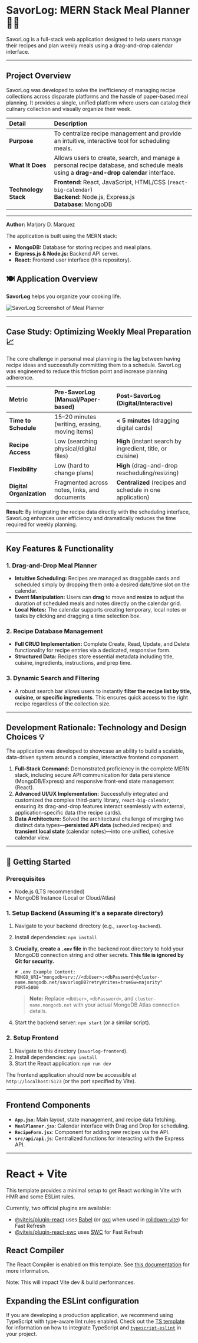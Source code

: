 

# SavorLog: MERN Stack Meal Planner 🥕📅

SavorLog is a full-stack web application designed to help users manage their recipes and plan weekly meals using a drag-and-drop calendar interface. 

***

## Project Overview

SavorLog was developed to solve the inefficiency of managing recipe collections across disparate platforms and the hassle of paper-based meal planning. It provides a single, unified platform where users can catalog their culinary collection and visually organize their week.

| Detail | Description |
| :--- | :--- |
| **Purpose** | To centralize recipe management and provide an intuitive, interactive tool for scheduling meals. |
| **What It Does** | Allows users to create, search, and manage a personal recipe database, and schedule meals using a **drag-and-drop calendar** interface. |
| **Technology Stack** | **Frontend:** React, JavaScript, HTML/CSS (`react-big-calendar`)<br>**Backend:** Node.js, Express.js<br>**Database:** MongoDB |

***

**Author:** Marjory D. Marquez

The application is built using the MERN stack:
* **MongoDB:** Database for storing recipes and meal plans.
* **Express.js & Node.js:** Backend API server.
* **React:** Frontend user interface (this repository).


## 🍽️ Application Overview

**SavorLog** helps you organize your cooking life.

![SavorLog Screenshot of Meal Planner](assets/Savorlog-image.png)


***

## Case Study: Optimizing Weekly Meal Preparation 📈

The core challenge in personal meal planning is the lag between having recipe ideas and successfully committing them to a schedule. SavorLog was engineered to reduce this friction point and increase planning adherence.

| Metric | Pre-SavorLog (Manual/Paper-based) | Post-SavorLog (Digital/Interactive) |
| :--- | :--- | :--- |
| **Time to Schedule** | 15–20 minutes (writing, erasing, moving items) | **< 5 minutes** (dragging digital cards) |
| **Recipe Access** | Low (searching physical/digital files) | **High** (instant search by ingredient, title, or cuisine) |
| **Flexibility** | Low (hard to change plans) | **High** (drag-and-drop rescheduling/resizing) |
| **Digital Organization** | Fragmented across notes, links, and documents | **Centralized** (recipes and schedule in one application) |

**Result:** By integrating the recipe data directly with the scheduling interface, SavorLog enhances user efficiency and dramatically reduces the time required for weekly planning.

***


## Key Features & Functionality

### 1. Drag-and-Drop Meal Planner
* **Intuitive Scheduling:** Recipes are managed as draggable cards and scheduled simply by dropping them onto a desired date/time slot on the calendar.
* **Event Manipulation:** Users can **drag** to move and **resize** to adjust the duration of scheduled meals and notes directly on the calendar grid.
* **Local Notes:** The calendar supports creating temporary, local notes or tasks by clicking and dragging a time selection box.

### 2. Recipe Database Management
* **Full CRUD Implementation:** Complete Create, Read, Update, and Delete functionality for recipe entries via a dedicated, responsive form.
* **Structured Data:** Recipes store essential metadata including title, cuisine, ingredients, instructions, and prep time.

### 3. Dynamic Search and Filtering
* A robust search bar allows users to instantly **filter the recipe list by title, cuisine, or specific ingredients**. This ensures quick access to the right recipe regardless of the collection size.

***

## Development Rationale: Technology and Design Choices 💡

The application was developed to showcase an ability to build a scalable, data-driven system around a complex, interactive frontend component.

1.  **Full-Stack Command:** Demonstrated proficiency in the complete MERN stack, including secure API communication for data persistence (MongoDB/Express) and responsive front-end state management (React).
2.  **Advanced UI/UX Implementation:** Successfully integrated and customized the complex third-party library, `react-big-calendar`, ensuring its drag-and-drop features interact seamlessly with external, application-specific data (the recipe cards).
3.  **Data Architecture:** Solved the architectural challenge of merging two distinct data types—**persisted API data** (scheduled recipes) and **transient local state** (calendar notes)—into one unified, cohesive calendar view.

***

## 🚀 Getting Started

### Prerequisites

* Node.js (LTS recommended)
* MongoDB Instance (Local or Cloud/Atlas)

### 1. Setup Backend (Assuming it's a separate directory)

1.  Navigate to your backend directory (e.g., `savorlog-backend`).
2.  Install dependencies: `npm install`
3.  **Crucially, create a `.env` file** in the backend root directory to hold your MongoDB connection string and other secrets. **This file is ignored by Git for security.**
    ```
    # .env Example Content:
    MONGO_URI="mongodb+srv://<dbUser>:<dbPassword>@cluster-name.mongodb.net/savorlogDB?retryWrites=true&w=majority"
    PORT=5000
    ```
    > **Note:** Replace `<dbUser>`, `<dbPassword>`, and `cluster-name.mongodb.net` with your actual MongoDB Atlas connection details.

4.  Start the backend server: `npm start` (or a similar script).

### 2. Setup Frontend

1.  Navigate to this directory (`savorlog-frontend`).
2.  Install dependencies: `npm install`
3.  Start the React application: `npm run dev`

The frontend application should now be accessible at `http://localhost:5173` (or the port specified by Vite).

***

## Frontend Components

* **`App.jsx`**: Main layout, state management, and recipe data fetching.
* **`MealPlanner.jsx`**: Calendar interface with Drag and Drop for scheduling.
* **`RecipeForm.jsx`**: Component for adding new recipes via the API.
* **`src/api/api.js`**: Centralized functions for interacting with the Express API.


-----


# React + Vite

This template provides a minimal setup to get React working in Vite with HMR and some ESLint rules.

Currently, two official plugins are available:

- [@vitejs/plugin-react](https://github.com/vitejs/vite-plugin-react/blob/main/packages/plugin-react) uses [Babel](https://babeljs.io/) (or [oxc](https://oxc.rs) when used in [rolldown-vite](https://vite.dev/guide/rolldown)) for Fast Refresh
- [@vitejs/plugin-react-swc](https://github.com/vitejs/vite-plugin-react/blob/main/packages/plugin-react-swc) uses [SWC](https://swc.rs/) for Fast Refresh

## React Compiler

The React Compiler is enabled on this template. See [this documentation](https://react.dev/learn/react-compiler) for more information.

Note: This will impact Vite dev & build performances.

## Expanding the ESLint configuration

If you are developing a production application, we recommend using TypeScript with type-aware lint rules enabled. Check out the [TS template](https://github.com/vitejs/vite/tree/main/packages/create-vite/template-react-ts) for information on how to integrate TypeScript and [`typescript-eslint`](https://typescript-eslint.io) in your project.
